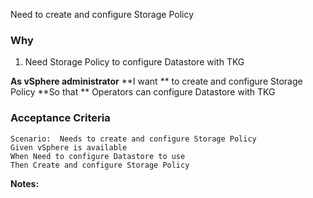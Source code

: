 Need to create and configure Storage Policy

### Why
1. Need Storage Policy to configure Datastore with TKG

**As vSphere administrator**
**I want ** to create and configure Storage Policy
**So that **  Operators can configure Datastore with TKG

### Acceptance Criteria

```gherkin
Scenario:  Needs to create and configure Storage Policy
Given vSphere is available
When Need to configure Datastore to use
Then Create and configure Storage Policy
```

**Notes:**